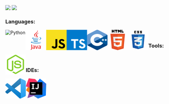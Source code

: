 ![](https://github.com/WiggleGiggle/github-stats/blob/master/generated/overview.svg)
![](https://github.com/WiggleGiggle/github-stats/blob/master/generated/languages.svg)

### Languages:   
<img src='./images/PythonLogo.png' alt='Python' width='64px' height='64px' align='left' />   
<img src='./images/JavaLogo.png' alt='Java' width='64px' height='64px' align='left' />   
<img src='./images/JavaScriptLogo.png' alt='JavaScript' width='64px' height='64px' align='left' />   
<img src='./images/TypeScriptLogo.png' alt='TypeScript' width='64px' height='64px' align='left' />   
<img src='./images/C++Logo.png' alt='C++' width='64px' height='64px' align='left' />   
<img src='./images/HTMLLogo.png' alt='HTML' width='64px' height='64px' align='left' />   
<img src='./images/CSSLogo.png' alt='CSS' width='64px' height='64px' align='left' /> <br>

### Tools:
<img src='./images/NodeJSLogo.png' alt='Node.js' width='64px' height='64px' align='left' /> <br>

### IDEs:
<img src='./images/VSCodeLogo.png' alt='Visual Studio Code' width='64px' height='64px' align='left' />
<img src='./images/IntelliJLogo.png' alt='IntelliJ' width='64px' height='64px' align='left' />
